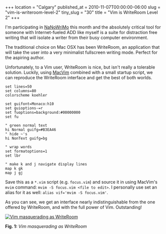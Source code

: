 +++
location = "Calgary"
published_at = 2010-11-07T00:00:00-06:00
slug = "vim-is-writeroom-level-2"
tiny_slug = "30"
title = "Vim is WriteRoom Level 2"
+++

I'm participating in [NaNoWriMo](http://www.nanowrimo.org/) this month and the absolutely critical tool for someone with Internet-fueled ADD like myself is a suite for distraction free writing that will isolate a writer from their busy computer environment.

The traditional choice on Mac OSX has been WriteRoom, an application that will take the user into a very minimalist fullscreen writing mode. Perfect for the aspiring author.

Unfortunately, to a Vim user, WriteRoom is nice, but isn't really a tolerable solution. Luckily, using [MacVim](http://code.google.com/p/macvim/) combined with a small startup script, we can reproduce the WriteRoom interface and get the best of both worlds.

``` vim
set lines=50
set columns=80
colorscheme koehler

set guifont=Monaco:h10
set guioptions-=r
set fuoptions=background:#00000000
set fu

" green normal text
hi Normal guifg=#B3EA46
" hide ~'s
hi NonText guifg=bg

" wrap words
set formatoptions=1
set lbr

" make k and j navigate display lines
map k gk
map j gj
```

Save this as a `*.vim` script (e.g. `focus.vim`) and source it in using MacVim's `mvim` command: `mvim -S focus.vim <file to edit>`. I personally use set an alias for it as well: `alias vif='mvim -S focus.vim'`.

As you can see, we get an interface nearly indistinguishable from the one offered by WriteRoom, and with the full power of Vim. Outstanding!

<div class="figure">
    <a href="https://d25zpof2afwnhk.cloudfront.net/vim-is-writeroom-level-2/vim-masquerading-as-writeroom.png" title="Link to full-size image"><img src="https://d25zpof2afwnhk.cloudfront.net/vim-is-writeroom-level-2/vim-masquerading-as-writeroom-small.png" alt="Vim masquerading as WriteRoom" /></a>
    <p><strong>Fig. 1:</strong> <em>Vim masquerading as WriteRoom</em></p>
</div>
